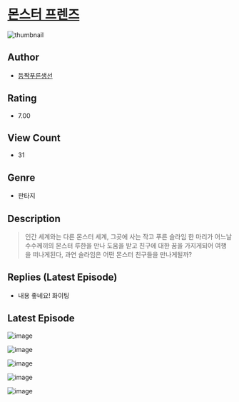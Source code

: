 # [몬스터 프렌즈](https://comic.naver.com/bestChallenge/list?titleId=811245)
![thumbnail](https://image-comic.pstatic.net/user_contents_data/challenge_comic/2023/05/25/344514/upload_7221348508931995700_480x623.jpeg)

## Author
- [등짝푸른생선](https://comic.naver.com/artistTitle?id=344514)

## Rating
- 7.00

## View Count
- 31

## Genre
- 판타지

## Description
> 인간 세계와는 다른 몬스터 세계, 그곳에 사는 작고 푸른 슬라임 한 마리가 어느날 수수께끼의 몬스터 루한을 만나 도움을 받고 친구에 대한 꿈을 가지게되어 여행을 떠나게된다, 과연 슬라임은 어떤 몬스터 친구들을 만나게될까?

## Replies (Latest Episode)
- 내용 좋네요! 화이팅

## Latest Episode
![image](https://image-comic.pstatic.net/user_contents_data/challenge_comic/2023/05/25/344514/upload_3834082143167866212.jpeg)

![image](https://image-comic.pstatic.net/user_contents_data/challenge_comic/2023/05/25/344514/upload_7293641604603142455.jpeg)

![image](https://image-comic.pstatic.net/user_contents_data/challenge_comic/2023/05/25/344514/upload_3631643150229135928.jpeg)

![image](https://image-comic.pstatic.net/user_contents_data/challenge_comic/2023/05/25/344514/upload_3834079725118174564.jpeg)

![image](https://image-comic.pstatic.net/user_contents_data/challenge_comic/2023/05/25/344514/upload_3474915464268297523.jpeg)

